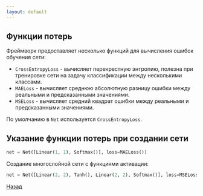 ```yaml
---
layout: default
---
```


## Функции потерь

Фреймворк предоставляет несколько функций для вычисления ошибок обучения сети:

* `CrossEntropyLoss` - вычисляет перекрестную энтропию, полезна при тренировке сети на задачу классификации между несколькими классами.
* `MAELoss` - вычисляет среднюю абсолютную разницу ошибки между реальными и предсказанными значениями. 
* `MSELoss` - вычисляет средний квадрат ошибки между реальными и предсказанными значениями. 

По умолчанию в `Net` используется `CrossEntropyLoss`.

## Указание функции потерь при создании сети 

```python
net = Net([Linear(1, 1), Softmax()], loss=MAELoss())
```

Создание многослойной сети с функциями активации:

```python
net = Net([Linear(2, 2), Tanh(), Linear(2, 2), Softmax()], loss=MSELoss())
```

[Назад](./)
